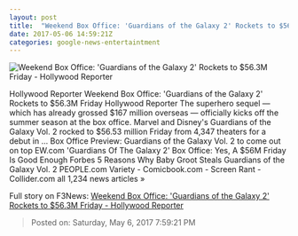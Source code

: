 ```yaml
---
layout: post
title:  "Weekend Box Office: 'Guardians of the Galaxy 2' Rockets to $56.3M Friday - Hollywood Reporter"
date: 2017-05-06 14:59:21Z
categories: google-news-entertaintment
---
```


![Weekend Box Office: 'Guardians of the Galaxy 2' Rockets to $56.3M Friday - Hollywood Reporter](http://cdn3.thr.com/sites/default/files/2017/05/guardiansvol2590173554b595-h_2017.jpg)

Hollywood Reporter Weekend Box Office: 'Guardians of the Galaxy 2' Rockets to $56.3M Friday Hollywood Reporter The superhero sequel — which has already grossed $167 million overseas — officially kicks off the summer season at the box office. Marvel and Disney's Guardians of the Galaxy Vol. 2 rocked to $56.53 million Friday from 4,347 theaters for a debut in ... Box Office Preview: Guardians of the Galaxy Vol. 2 to come out on top EW.com 'Guardians Of The Galaxy 2' Box Office: Yes, A $56M Friday Is Good Enough Forbes 5 Reasons Why Baby Groot Steals Guardians of the Galaxy Vol. 2 PEOPLE.com Variety - Comicbook.com - Screen Rant - Collider.com all 1,234 news articles »


Full story on F3News: [Weekend Box Office: 'Guardians of the Galaxy 2' Rockets to $56.3M Friday - Hollywood Reporter](http://www.f3nws.com/n/3PGQxF)

> Posted on: Saturday, May 6, 2017 7:59:21 PM
